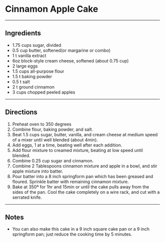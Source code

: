 # Cinnamon Apple Cake

- - -

## Ingredients

* 1.75 cups sugar, divided
* 0.5 cup butter, softened(or margarine or combo)
* 1 t vanilla extract
* 6oz block-style cream cheese, softened (about 0.75 cup)
* 2 large eggs
* 1.5 cups all-purpose flour
* 1.5 t baking powder
* 0.5 t salt
* 2 t ground cinnamon
* 3 cups chopped peeled apples

- - -

## Directions

1. Preheat oven to 350 degrees
2. Combine flour, baking powder, and salt.
3. Beat 1.5 cups sugar, butter, vanilla, and cream cheese at medium speed of a mixer until well blended (about 4min).
4. Add eggs, 1 at a time, beating well after each addition.
5. Add flour mixture to creamed mixture, beating at low speed until blended.
6. Combine 0.25 cup sugar and cinnamon.
7. Combine 2 Tablespoons cinnamon mixture and apple in a bowl, and stir apple mixture into batter.
8. Pour batter into a 8 inch springform pan which has been greased and floured. Sprinkle batter with remaining cinnamon mixture.
9. Bake at 350º for 1hr and 15min or until the cake pulls away from the sides of the pan. Cool the cake completely on a wire rack, and cut with a serrated knife.

- - -

## Notes

* You can also make this cake  in a 9 inch square cake  pan or a 9 inch springform pan; just reduce the cooking time by 5 minutes.
